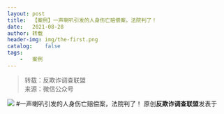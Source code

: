 ```yaml
---
layout:	post
title:	【案例】一声喇叭引发的人身伤亡赔偿案，法院判了！
date:	2021-08-28
author:	转载
header-img:	img/the-first.png
catalog:	false
tags:
	-	案例
---
```


<blockquote><p>转载：反欺诈调查联盟<br>
来源：微信公众号</p></blockquote>

![]({{site.baseurl}}/postimg/L6usUGPiatBSRz0ziakof74yBe5Nqa4wKDia8QicTdibBial3vaGWG8aA3cZEbB7qAomsAL6Eg3TYZzbyiaHpEjxiak4yA.png)
#一声喇叭引发的人身伤亡赔偿案，法院判了！
原创**反欺诈调查联盟**发表于
